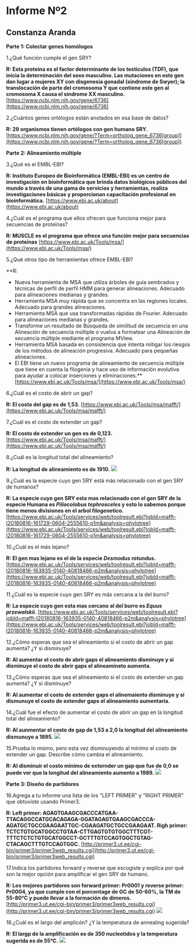 # Informe Nº2 #
## Constanza Aranda ##

**Parte 1: Colectar genes homólogos**

1.¿Qué función cumple el gen SRY?

**R: Esta proteína es el factor determinante de los testículos (TDF), que inicia la determinación del sexo masculino. Las mutaciones en este gen dan lugar a mujeres XY con disgenesia gonadal (síndrome de Swyer); la translocación de parte del cromosoma Y que contiene este gen al cromosoma X causa el síndrome XX masculino.** [https://www.ncbi.nlm.nih.gov/gene/6736](https://www.ncbi.nlm.nih.gov/gene/6736) 

2.¿Cuántos genes ortólogos están anotados en esa base de datos?
 
**R: 29 organismos tienen ortólogos con gen humano SRY.**
[https://www.ncbi.nlm.nih.gov/gene/?Term=ortholog_gene_6736[group]](https://www.ncbi.nlm.nih.gov/gene/?Term=ortholog_gene_6736[group])
 
**Parte 2: Alineamiento múltiple**

3.¿Qué es el EMBL-EBI?

**R: Instituto Europeo de Bioinformática (EMBL-EBI) es un centro de investigación en bioinformática que brinda datos biológicos públicos del mundo a través de una gama de servicios y herramientas, realiza investigaciones básicas y proporcionan capacitación profesional en bioinformática.** [https://www.ebi.ac.uk/about](https://www.ebi.ac.uk/about)  

4.¿Cuál es el programa que ellos ofrecen que funciona mejor para secuencias de proteínas?

**R: MUSCLE es el programa que ofrece una función mejor para secuencias de proteínas** [https://www.ebi.ac.uk/Tools/msa/](https://www.ebi.ac.uk/Tools/msa/)

5.¿Qué otros tipo de herramientas ofrece EMBL-EBI?

**R:
- Nueva herramienta de MSA que utiliza árboles de guía sembrados y técnicas de perfil de perfil HMM para generar alineaciones. Adecuado para alineaciones medianas y grandes.
- Herramienta MSA muy rápida que se concentra en las regiones locales. Adecuado para grandes alineaciones.
- Herramienta MSA que usa transformadas rápidas de Fourier. Adecuado para alineaciones medianas y grandes.
- Transforme un resultado de Búsqueda de similitud de secuencia en una Alineación de secuencia múltiple o vuelva a formatear una Alineación de secuencia múltiple mediante el programa MView.
- Herramienta MSA basada en consistencia que intenta mitigar los riesgos de los métodos de alineación progresiva. Adecuado para pequeñas alineaciones.
- El EBI tiene un nuevo programa de alineamiento de secuencia múltiple que tiene en cuenta la filogenia y hace uso de información evolutiva para ayudar a colocar inserciones y eliminaciones.** [https://www.ebi.ac.uk/Tools/msa/](https://www.ebi.ac.uk/Tools/msa/)


6.¿Cuál es el costo de abrir un gap?

**R: El costo del gap es de 1,53.** [https://www.ebi.ac.uk/Tools/msa/mafft/](https://www.ebi.ac.uk/Tools/msa/mafft/)

7.¿Cuál es el costo de extender un gap?

**R: El costo de extender un gen es de 0,123.** [https://www.ebi.ac.uk/Tools/msa/mafft/](https://www.ebi.ac.uk/Tools/msa/mafft/)


8.¿Cuál es la longitud total del alineamiento?

**R: La longitud de alineamiento es de 1910.**  ![](https://github.com/ConstanzaArandaG/Imagen-/blob/master/pantallazo.png?raw=true)


9.¿Cuál es la especie cuyo gen SRY está más relacionado con el gen SRY de humanos?

**R: La especie cuyo gen SRY esta mas relacionado con el gen SRY de la especie Humana es *Piliocolobus tephrosceles* y esto lo sabemos porque tiene menos divisiones en el arbol filogenetico.** [https://www.ebi.ac.uk/Tools/services/web/toolresult.ebi?jobId=mafft-I20180816-161729-0604-2555610-p1m&analysis=phylotree](https://www.ebi.ac.uk/Tools/services/web/toolresult.ebi?jobId=mafft-I20180816-161729-0604-2555610-p1m&analysis=phylotree)

10.¿Cuál es el más lejano?

**R: El gen mas lejano es el de la especie *Desmodus rotundus*.** [https://www.ebi.ac.uk/Tools/services/web/toolresult.ebi?jobId=mafft-I20180816-163935-0140-40818466-p2m&analysis=phylotree](https://www.ebi.ac.uk/Tools/services/web/toolresult.ebi?jobId=mafft-I20180816-163935-0140-40818466-p2m&analysis=phylotree)

11.¿Cuál es la especie cuyo gen SRY es más cercana a la del burro?

**R: La especie cuyo gen esta mas cercano al del burro es *Equus przewalskii*.** [https://www.ebi.ac.uk/Tools/services/web/toolresult.ebi?jobId=mafft-I20180816-163935-0140-40818466-p2m&analysis=phylotree](https://www.ebi.ac.uk/Tools/services/web/toolresult.ebi?jobId=mafft-I20180816-163935-0140-40818466-p2m&analysis=phylotree)


12.¿Cómo esperas que sea el alineamiento si el costo de abrir un gap aumenta? ¿Y si disminuye?
 
**R: Al aumentar el costo de abrir gaps el alineamiento disminuye y si disminuye el costo de abrir gaps el alineamineto aumenta.** 

13.¿Cómo esperas que sea el alineamiento si el costo de extender un gap aumenta? ¿Y si disminuye?

**R: Al aumentar el costo de extender gaps el alinemaiento disminuye y si dismunuye el costo de extender gaps el alineamiento aumentaria.**


14.¿Cuál fue el efecto de aumentar el costo de abrir un gap en la longitud total del alineamiento?

**R: Al aunmentar el costo de gap de 1,53 a 2,0 la longitud del alineamiento dismunuyo a 1895.** ![](https://github.com/ConstanzaArandaG/Imagen-/blob/master/pregunta%2014.png?raw=true)


15.Prueba lo mismo, pero esta vez disminuyendo al mínimo el costo de extender un gap. Describe cómo cambia el alineamiento.

**R: Al disminuir el costo minimo de externder un gap que fue de 0,0 se puede ver que la longitud del alineamiento aumento a 1989.** ![](https://github.com/ConstanzaArandaG/Imagen-/blob/master/pregunta%2015.png?raw=true)

**Parte 3: Diseño de partidores**


16.Agrega a tu informe una lista de los "LEFT PRIMER" y "RIGHT PRIMER" que obtuviste usando Primer3.

**R: Left primer: AGAGTGAAGCGACCCATGAA-TTACAGGCCATGCACAGAGA-GGATAGAGTGAAGCGACCCA-AGATGCTGCCGAAGAATTGC-CGAAGATGCTGCCGAAGAAT. 
 Righ primer: TCTCTGTGCATGGCCTGTAA-CTTGAGTGTGTGGCTTTCGT-TTTCTCTCTGTGCATGGCCT-GCTTTGTCCAGTGGCTGTAG-CTACAGCTTTGTCCAGTGGC.** [http://primer3.ut.ee/cgi-bin/primer3/primer3web_results.cgi](http://primer3.ut.ee/cgi-bin/primer3/primer3web_results.cgi)



17.Indica los partidores forward y reverse que escogiste y explica por qué son la mejor opción para amplificar el gen SRY de humano.

**R: Los mejores partidores son forward primer: Pr0001 y reverse primer: Pr0004, ya que cumple con el porcentage de GC de 50-60%, la TM de 55-80°C y puede llevar a la formación de dimeros.** [http://primer3.ut.ee/cgi-bin/primer3/primer3web_results.cgi](http://primer3.ut.ee/cgi-bin/primer3/primer3web_results.cgi)  ![](https://github.com/ConstanzaArandaG/Imagen-/blob/master/Pregunta%2017.png?raw=true)

18.¿Cuál es el largo del amplicón? ¿Y la temperatura de annealing sugerida?

**R: El largp de la amplificación es de 350 nucleotidos y la temperatura sugerida es de 55°C.** ![](https://github.com/ConstanzaArandaG/Imagen-/blob/master/Pregunta%2017.png?raw=true)
